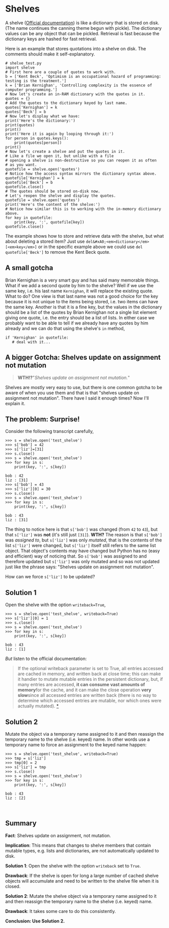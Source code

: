 # Shelves

A shelve ([Official documentation](http://docs.python.org/library/shelve.html)) is like a dictionary that is stored on disk. (The name continues the canning theme begun with pickle). The dictionary values can be any object that can be pickled. Retrieval is fast because the dictionary keys are hashed for fast retrieval.

Here is an example that stores quotations into a shelve on disk. The comments should make it self-explanatory.

```
# shelve_test.py
import shelve
# First here are a couple of quotes to work with.
b = ['Kent Beck', 'Optimism is an occupational hazard of programming: testing is the treatment.']
k = ['Brian Kernighan', 'Controlling complexity is the essence of computer programming.']
# Now let's create an in-RAM dictionary with the quotes in it.
quotes = {}
# Add the quotes to the dictionary keyed by last name.
quotes['Kernighan'] = k
quotes['Beck'] = b
# Now let's display what we have:
print('Here's the dictionary:')
print(quotes)
print()
print('Here it is again by looping through it:')
for person in quotes.keys():
    print(quotes[person])
print()
# Now let's create a shelve and put the quotes in it.
# Like a file we open it, but unlike with a file
# opening a shelve is non-destructive so you can reopen it as often
# as you want.
quotefile = shelve.open('quotes')
# Notice how the access syntax mirrors the dictionary syntax above.
quotefile['Kernighan'] = k
quotefile['Beck'] = b
quotefile.close()
# The quotes should be stored on-disk now.
# Let's reopen the shelve and display the quotes.
quotefile = shelve.open('quotes')
print('Here's the content of the shelve:')
# Notice how similar this is to working with the in-memory dictionary above.
for key in quotefile:
    print(key, ':', quotefile[key])
quotefile.close()
```

The example shows how to store and retrieve data with the shelve, but what about deleting a stored item? Just use `del&#xA0;<em>dictionary</em>[<em>key</em>]` or in the specific example above we could use `del quotefile['Beck']` to remove the Kent Beck quote.

## A small gotcha

Brian Kernighan is a very smart guy and has said many memorable things. What if we add a second quote by him to the shelve? Well if we use the same key, i.e. his last name `Kernighan`, it will replace the existing quote. What to do? One view is that last name was not a good choice for the key because it is not unique to the items being stored, i.e. two items can have the same key. Another is that it is a fine key, but the values in the dictionary should be a list of the quotes by Brian Kernighan not a single list element giving one quote, i.e. the entry should be a list of lists. In either case we probably want to be able to tell if we already have any quotes by him already and we can do that using the shelve's `in` method,

```
if 'Kernighan' in quotefile:
   # deal with it...
```


## A bigger Gotcha: Shelves update on assignment not mutation<br>

> **WTH!?**"_Shelves update on assignment not mutation._"

Shelves are mostly very easy to use, but there is one common gotcha to be aware of when you use them and that is that "shelves update on assignment not mutation". There have I said it enough times? Now I'll explain it.

## The problem: Surprise!

Consider the following transcript carefully,

```
>>> s = shelve.open('test_shelve')
>>> s['bob'] = 42
>>> s['liz']=[31]
>>> s.close()
>>> s = shelve.open('test_shelve')
>>> for key in s:
    print(key, ':', s[key])

bob : 42
liz : [31]
>>> s['bob'] = 43
>>> s['liz'][0] = 30
>>> s.close()
>>> s = shelve.open('test_shelve')
>>> for key in s:
    print(key, ':', s[key])

bob : 43
liz : [31]
```

The thing to notice here is that `s['bob']` was changed (from `42` to `43`), but that `s['liz']` was **not** (it's still just `[31]`). **WTH?** The reason is that `s['bob']` was _assigned to_, but `s['liz']` was only _mutated_, that is the contents of the list `s['liz']` were changed, but `s['liz']` itself still refers to the same list object. That object's contents may have changed but Python has no (easy and efficient) way of noticing that. So `s['bob']` was assigned to and therefore updated but `s['liz']` was only mutated and so was not updated just like the phrase says: "Shelves update on assignment not mutation".

How can we force `s['liz']` to be updated?

## Solution 1

Open the shelve with the option `writeback=True`,

```
>>> s = shelve.open('test_shelve', writeback=True)
>>> s['liz'][0] = 1
>>> s.close()
>>> s = shelve.open('test_shelve')
>>> for key in s:
    print(key, ':', s[key])

bob : 43
liz : [1]
```

_But_ listen to the official documentation:

> If the optional writeback parameter is set to True, all entries accessed are cached in memory, and written back at close time; this can make it handier to mutate mutable entries in the persistent dictionary, but, if many entries are accessed, **it can consume vast amounts of memory**for the cache, and it can make the close operation **very slow**since all accessed entries are written back (there is no way to determine which accessed entries are mutable, nor which ones were actually mutated). [*](http://docs.python.org/lib/module-shelve.html)

## Solution 2

Mutate the object via a temporary name assigned to it and then reassign the temporary name to the shelve (i.e. keyed) name. In other words use a temporary name to force an assignment to the keyed name happen:

```
>>> s = shelve.open('test_shelve', writeback=True)
>>> tmp = s['liz']
>>> tmp[0] = 2
>>> s['liz'] = tmp
>>> s.close()
>>> s = shelve.open('test_shelve')
>>> for key in s:
    print(key, ':', s[key])

bob : 43
liz : [2]
```

<br>

## Summary

**Fact**: Shelves update on assignment, not mutation.

**Implication**: This means that changes to shelve members that contain
mutable types, e.g. lists and dictionaries, are not automatically
updated to disk.

**Solution 1**: Open the shelve with the option `writeback` set
to `True`.

**Drawback**: If the shelve is open for long a large number of cached
shelve objects will accumulate and need to be written to the shelve file
when it is closed.

**Solution 2**: Mutate the shelve object via a temporary name assigned
to it and then reassign the temporary name to the shelve (i.e. keyed)
name.

**Drawback**: It takes some care to do this consistently.

**Conclusion: Use Solution 2.**
